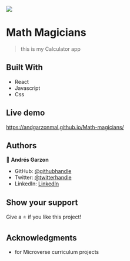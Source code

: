 ![](https://img.shields.io/badge/Microverse-blueviolet)

# Math Magicians

> this is my Calculator app


## Built With
 
- React 
- Javascript 
- Css
## Live demo

https://andgarzonmal.github.io/Math-magicians/

## Authors

👤 **Andrés Garzon**

- GitHub: [@githubhandle](https://github.com/andgarzonmal)
- Twitter: [@twitterhandle](https://twitter.com/twitterhandle)
- LinkedIn: [LinkedIn](https://www.linkedin.com/in/andres-garzon-maldonado-951a2a180/)

## Show your support

Give a ⭐️ if you like this project!

## Acknowledgments

- for Microverse curriculum projects
